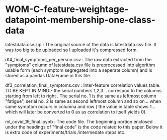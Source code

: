 # WOM-C-feature-weightage-datapoint-membership-one-class-data

latestdata.csv.zip                 : The original source of the data is latestdata.csv file. It was too big to be uploaded so 
                                     I uploaded it's compressed form.
                                     

df4_final_symptoms_per_person.csv  : The raw data extracted from the "symptoms" column of latestdata.csv file is preprocessed 
                                     into algorithm usable form (each symptom segregated into a seperate column) and is stored 
                                     as a pandas DataFrame in this file.

df3_correlation_final_symptoms.csv : Inter-feature correlation values table. TO BE KEPT IN MIND:- the serial numbers 1,2,3... 
                                     correspod to the columns starting from left to right . The serial no. 1 is the same as
                                     leftmost column "fatigue", serial no. 2 is same as second leftmost column and so on... when
                                     same symptom occurs in columna and row ( the value in table shows 1... which will later be 
                                     converted to 0 as as correlation to itself yields 0).  
                                     
                                     
ml_covid_19_final.ipynb            : The code file. The beginning portion enclosed under the headings of "final code" is the
                                     code related to this paper. Below it is extra code of experiments/trials /intermedate steps etc.
